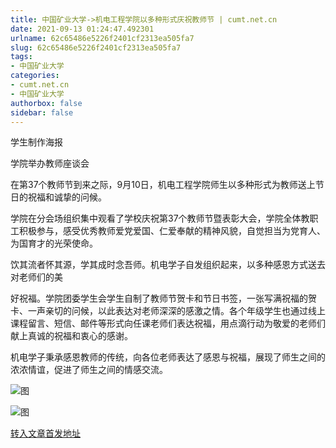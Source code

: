```yaml
---
title: 中国矿业大学->机电工程学院以多种形式庆祝教师节 | cumt.net.cn
date: 2021-09-13 01:24:47.492301
urlname: 62c65486e5226f2401cf2313ea505fa7
slug: 62c65486e5226f2401cf2313ea505fa7
tags: 
- 中国矿业大学
categories:
- cumt.net.cn
- 中国矿业大学
authorbox: false
sidebar: false
---
```

  

学生制作海报

学院举办教师座谈会

在第37个教师节到来之际，9月10日，机电工程学院师生以多种形式为教师送上节日的祝福和诚挚的问候。

学院在分会场组织集中观看了学校庆祝第37个教师节暨表彰大会，学院全体教职工积极参与，感受优秀教师爱党爱国、仁爱奉献的精神风貌，自觉担当为党育人、为国育才的光荣使命。

饮其流者怀其源，学其成时念吾师。机电学子自发组织起来，以多种感恩方式送去对老师们的美
<!--more-->
好祝福。学院团委学生会学生自制了教师节贺卡和节日书签，一张写满祝福的贺卡、一声亲切的问候，以此表达对老师深深的感激之情。各个年级学生也通过线上课程留言、短信、邮件等形式向任课老师们表达祝福，用点滴行动为敬爱的老师们献上真诚的祝福和衷心的感谢。

机电学子秉承感恩教师的传统，向各位老师表达了感恩与祝福，展现了师生之间的浓浓情谊，促进了师生之间的情感交流。

![图](http://xwzx.cumt.edu.cn/_upload/article/images/e9/33/1cd378f24e82962166acbe1bd351/3bcc5fe4-93bf-446a-ac82-de098cbed158.jpg)

![图](http://xwzx.cumt.edu.cn/_upload/article/images/e9/33/1cd378f24e82962166acbe1bd351/e6a1b4a7-91f6-47a6-8f8b-0f249f91d54d.jpg)

[转入文章首发地址](http://xwzx.cumt.edu.cn/41/a0/c523a606624/page.htm)
